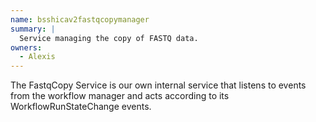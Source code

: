 ```yaml
---
name: bsshicav2fastqcopymanager
summary: |
  Service managing the copy of FASTQ data.
owners:
  - Alexis
---
```


The FastqCopy Service is our own internal service that listens to events from the workflow manager and acts according to its WorkflowRunStateChange events. 

<NodeGraph />
